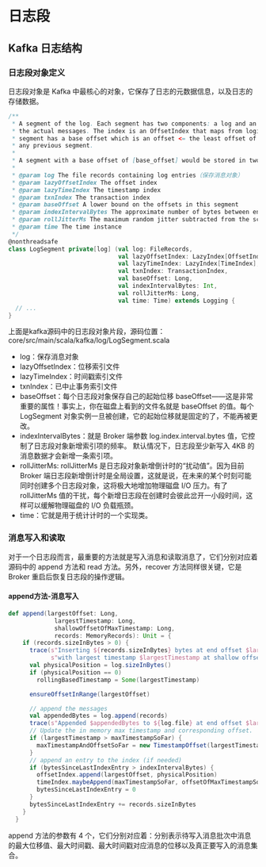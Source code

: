 # 日志段

## Kafka 日志结构

### 日志段对象定义
日志段对象是 Kafka 中最核心的对象，它保存了日志的元数据信息，以及日志的存储数据。
```scala
/**
 * A segment of the log. Each segment has two components: a log and an index. The log is a FileRecords containing
 * the actual messages. The index is an OffsetIndex that maps from logical offsets to physical file positions. Each
 * segment has a base offset which is an offset <= the least offset of any message in this segment and > any offset in
 * any previous segment.
 *
 * A segment with a base offset of [base_offset] would be stored in two files, a [base_offset].index and a [base_offset].log file.
 *
 * @param log The file records containing log entries（保存消息对象）
 * @param lazyOffsetIndex The offset index
 * @param lazyTimeIndex The timestamp index
 * @param txnIndex The transaction index
 * @param baseOffset A lower bound on the offsets in this segment
 * @param indexIntervalBytes The approximate number of bytes between entries in the index
 * @param rollJitterMs The maximum random jitter subtracted from the scheduled segment roll time
 * @param time The time instance
 */
@nonthreadsafe
class LogSegment private[log] (val log: FileRecords,
                               val lazyOffsetIndex: LazyIndex[OffsetIndex],
                               val lazyTimeIndex: LazyIndex[TimeIndex],
                               val txnIndex: TransactionIndex,
                               val baseOffset: Long,
                               val indexIntervalBytes: Int,
                               val rollJitterMs: Long,
                               val time: Time) extends Logging {
  // ...
}
```
上面是kafka源码中的日志段对象片段，源码位置：core/src/main/scala/kafka/log/LogSegment.scala
* log：保存消息对象
* lazyOffsetIndex：位移索引文件
* lazyTimeIndex：时间戳索引文件
* txnIndex：已中止事务索引文件
* baseOffset：每个日志段对象保存自己的起始位移 baseOffset——这是非常重要的属性！事实上，你在磁盘上看到的文件名就是 baseOffset 的值。每个 LogSegment 对象实例一旦被创建，它的起始位移就是固定的了，不能再被更改。
* indexIntervalBytes：就是 Broker 端参数 log.index.interval.bytes 值，它控制了日志段对象新增索引项的频率。 默认情况下，日志段至少新写入 4KB 的消息数据才会新增一条索引项。
* rollJitterMs: rollJitterMs 是日志段对象新增倒计时的“扰动值”。因为目前 Broker 端日志段新增倒计时是全局设置，这就是说，在未来的某个时刻可能同时创建多个日志段对象，这将极大地增加物理磁盘 I/O 压力。有了 rollJitterMs 值的干扰，每个新增日志段在创建时会彼此岔开一小段时间，这样可以缓解物理磁盘的 I/O 负载瓶颈。
* time：它就是用于统计计时的一个实现类。

### 消息写入和读取
对于一个日志段而言，最重要的方法就是写入消息和读取消息了，它们分别对应着源码中的 append 方法和 read 方法。另外，recover 方法同样很关键，它是 Broker 重启后恢复日志段的操作逻辑。
#### append方法-消息写入
```scala
def append(largestOffset: Long,
             largestTimestamp: Long,
             shallowOffsetOfMaxTimestamp: Long,
             records: MemoryRecords): Unit = {
    if (records.sizeInBytes > 0) {
      trace(s"Inserting ${records.sizeInBytes} bytes at end offset $largestOffset at position ${log.sizeInBytes} " +
            s"with largest timestamp $largestTimestamp at shallow offset $shallowOffsetOfMaxTimestamp")
      val physicalPosition = log.sizeInBytes()
      if (physicalPosition == 0)
        rollingBasedTimestamp = Some(largestTimestamp)

      ensureOffsetInRange(largestOffset)

      // append the messages
      val appendedBytes = log.append(records)
      trace(s"Appended $appendedBytes to ${log.file} at end offset $largestOffset")
      // Update the in memory max timestamp and corresponding offset.
      if (largestTimestamp > maxTimestampSoFar) {
        maxTimestampAndOffsetSoFar = new TimestampOffset(largestTimestamp, shallowOffsetOfMaxTimestamp)
      }
      // append an entry to the index (if needed)
      if (bytesSinceLastIndexEntry > indexIntervalBytes) {
        offsetIndex.append(largestOffset, physicalPosition)
        timeIndex.maybeAppend(maxTimestampSoFar, offsetOfMaxTimestampSoFar)
        bytesSinceLastIndexEntry = 0
      }
      bytesSinceLastIndexEntry += records.sizeInBytes
    }
  }
```
append 方法的参数有 4 个，它们分别对应着：分别表示待写入消息批次中消息的最大位移值、最大时间戳、最大时间戳对应消息的位移以及真正要写入的消息集合。

